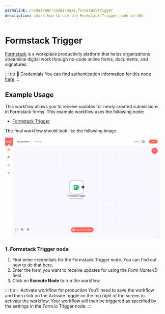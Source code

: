 ```yaml
---
permalink: /nodes/n8n-nodes-base.formstackTrigger
description: Learn how to use the Formstack Trigger node in n8n
---
```


# Formstack Trigger

[Formstack](https://www.formstack.com/) is a workplace productivity platform that helps organizations streamline digital work through no-code online forms, documents, and signatures.

::: tip 🔑 Credentials
You can find authentication information for this node [here](../../../credentials/formstack/README.md).
:::

## Example Usage

This workflow allows you to receive updates for newly created submissions in Formstack forms. This example workflow uses the following node:
- [Formstack Trigger]()

The final workflow should look like the following image.

![A workflow with the Formstack Trigger node](./workflow.png)


### 1. Formstack Trigger node

1. First enter credentials for the Formstack Trigger node. You can find out how to do that [here](../../../credentials/Formstack/README.md).
2. Enter the form you want to receive updates for using the *Form Name/ID* field.
3. Click on **Execute Node** to run the workflow.

::: tip 💡 Activate workflow for production
You'll need to save the workflow and then click on the Activate toggle on the top right of the screen to activate the workflow. Your workflow will then be triggered as specified by the settings in the Form.io Trigger node.
:::